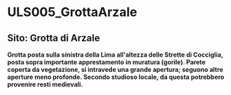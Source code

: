 # ULS005_GrottaArzale
## Sito: Grotta di Arzale
**Grotta posta sulla sinistra della Lima all'altezza delle Strette di Cocciglia, posta sopra importante apprestamento in muratura (gorile). Parete coperta da vegetazione, si intravede una grande apertura; seguono altre aperture meno profonde. Secondo studioso locale, da questa potrebbero provenire resti medievali.**
